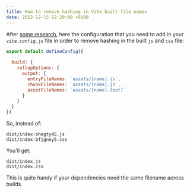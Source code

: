 ```yaml
---
title: How to remove hashing in Vite built file names
date: 2022-12-15 12:29:00 +0100
---
```




After [some research](https://github.com/vitejs/vite/issues/378), here the configuration that you need to add in your `vite.config.js` file in order to remove hashing in the built `js` and `css` file:

```js
export default defineConfig({
  ...
  build: {
    rollupOptions: {
      output: {
        entryFileNames: `assets/[name].js`,
        chunkFileNames: `assets/[name].js`,
        assetFileNames: `assets/[name].[ext]`
      }
    }
  }
})
```



So, instead of:

```shell
dist/index-shegty45.js
dist/index-bfjgney5.css
```

You'll get:

```shell
dist/index.js
dist/index.css
```

This is quite handy if your dependencies need the same filename across builds.